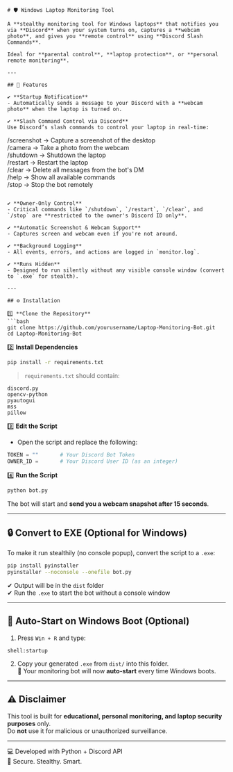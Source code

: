 ```
# 🛡️ Windows Laptop Monitoring Tool

A **stealthy monitoring tool for Windows laptops** that notifies you via **Discord** when your system turns on, captures a **webcam photo**, and gives you **remote control** using **Discord Slash Commands**.

Ideal for **parental control**, **laptop protection**, or **personal remote monitoring**.

---

## 📌 Features

✔ **Startup Notification**  
- Automatically sends a message to your Discord with a **webcam photo** when the laptop is turned on.

✔ **Slash Command Control via Discord**  
Use Discord’s slash commands to control your laptop in real-time:

```
/screenshot   → Capture a screenshot of the desktop  
/camera       → Take a photo from the webcam  
/shutdown     → Shutdown the laptop  
/restart      → Restart the laptop  
/clear        → Delete all messages from the bot's DM  
/help         → Show all available commands  
/stop         → Stop the bot remotely  
```

✔ **Owner-Only Control**  
- Critical commands like `/shutdown`, `/restart`, `/clear`, and `/stop` are **restricted to the owner's Discord ID only**.

✔ **Automatic Screenshot & Webcam Support**  
- Captures screen and webcam even if you're not around.

✔ **Background Logging**  
- All events, errors, and actions are logged in `monitor.log`.

✔ **Runs Hidden**  
- Designed to run silently without any visible console window (convert to `.exe` for stealth).

---

## ⚙️ Installation

1️⃣ **Clone the Repository**
```bash
git clone https://github.com/yourusername/Laptop-Monitoring-Bot.git
cd Laptop-Monitoring-Bot
```

2️⃣ **Install Dependencies**
```bash
pip install -r requirements.txt
```

> `requirements.txt` should contain:
```
discord.py
opencv-python
pyautogui
mss
pillow
```

3️⃣ **Edit the Script**
- Open the script and replace the following:

```python
TOKEN = ""       # Your Discord Bot Token
OWNER_ID =       # Your Discord User ID (as an integer)
```

4️⃣ **Run the Script**
```bash
python bot.py
```

The bot will start and **send you a webcam snapshot after 15 seconds**.

---

## 🔒 Convert to EXE (Optional for Windows)

To make it run stealthily (no console popup), convert the script to a `.exe`:

```bash
pip install pyinstaller
pyinstaller --noconsole --onefile bot.py
```

✔ Output will be in the `dist` folder  
✔ Run the `.exe` to start the bot without a console window

---

## 🚀 Auto-Start on Windows Boot (Optional)

1. Press `Win + R` and type:
```
shell:startup
```

2. Copy your generated `.exe` from `dist/` into this folder.  
🔁 Your monitoring bot will now **auto-start** every time Windows boots.

---

## ⚠️ Disclaimer

This tool is built for **educational, personal monitoring, and laptop security purposes** only.  
Do **not** use it for malicious or unauthorized surveillance.

---

💻 Developed with Python + Discord API  
🎯 Secure. Stealthy. Smart.
```
